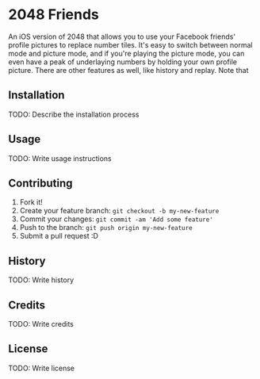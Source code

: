# 2048 Friends
An iOS version of 2048 that allows you to use your Facebook friends' profile pictures to replace number tiles. It's easy to switch between normal mode and picture mode, and if you're playing the picture mode, you can even have a peak of underlaying numbers by holding your own profile picture. There are other features as well, like history and replay. Note that
## Installation
TODO: Describe the installation process
## Usage
TODO: Write usage instructions
## Contributing
1. Fork it!
2. Create your feature branch: `git checkout -b my-new-feature`
3. Commit your changes: `git commit -am 'Add some feature'`
4. Push to the branch: `git push origin my-new-feature`
5. Submit a pull request :D
## History
TODO: Write history
## Credits
TODO: Write credits
## License
TODO: Write license

